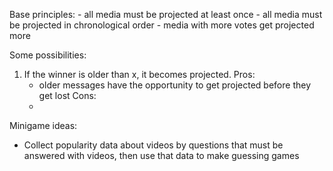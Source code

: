 Base principles:
    - all media must be projected at least once
    - all media must be projected in chronological order
    - media with more votes get projected more

Some possibilities:

1. If the winner is older than x, it becomes projected.
Pros:
    - older messages have the opportunity to get projected before they get lost
Cons:
    - 







Minigame ideas:

 - Collect popularity data about videos by questions that must be answered with videos, then use that data to make guessing games